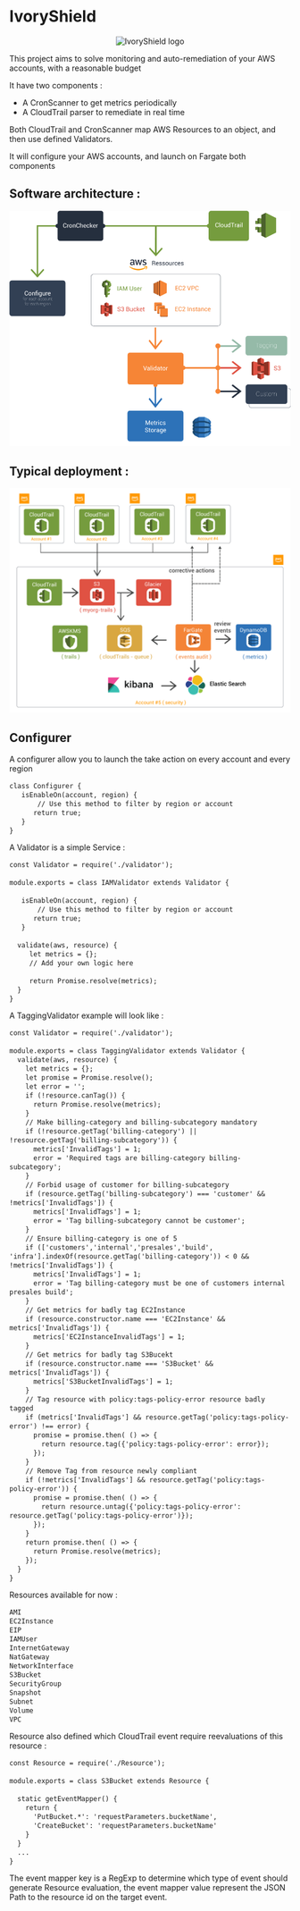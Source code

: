 # IvoryShield

<p align="center">
  <img src="/wui/images/logo.png" alt="IvoryShield logo"/>
</p>

This project aims to solve monitoring and auto-remediation of your AWS accounts, with a reasonable budget

It have two components :
 - A CronScanner to get metrics periodically
 - A CloudTrail parser to remediate in real time

Both CloudTrail and CronScanner map AWS Resources to an object, and then use defined Validators.

It will configure your AWS accounts, and launch on Fargate both components

## Software architecture :

![Software architecture](docs/architecture.png)

## Typical deployment :

![Typical deployment](docs/deployment.png)

## Configurer

A configurer allow you to launch the take action on every account and every region

```
class Configurer {
   isEnableOn(account, region) {
   	   // Use this method to filter by region or account
      return true;
   }
}

```

A Validator is a simple Service :

```
const Validator = require('./validator');

module.exports = class IAMValidator extends Validator {

   isEnableOn(account, region) {
   	   // Use this method to filter by region or account
      return true;
   }

  validate(aws, resource) {
  	 let metrics = {};
  	 // Add your own logic here

  	 return Promise.resolve(metrics);
  }
}
```

A TaggingValidator example will look like :

```
const Validator = require('./validator');

module.exports = class TaggingValidator extends Validator {
  validate(aws, resource) {
    let metrics = {};
    let promise = Promise.resolve();
    let error = '';
    if (!resource.canTag()) {
      return Promise.resolve(metrics);
    }
    // Make billing-category and billing-subcategory mandatory
    if (!resource.getTag('billing-category') || !resource.getTag('billing-subcategory')) {
      metrics['InvalidTags'] = 1;
      error = 'Required tags are billing-category billing-subcategory';
    }
    // Forbid usage of customer for billing-subcategory
    if (resource.getTag('billing-subcategory') === 'customer' && !metrics['InvalidTags']) {
      metrics['InvalidTags'] = 1;
      error = 'Tag billing-subcategory cannot be customer';
    }
    // Ensure billing-category is one of 5
    if (['customers','internal','presales','build', 'infra'].indexOf(resource.getTag('billing-category')) < 0 && !metrics['InvalidTags']) {
      metrics['InvalidTags'] = 1;
      error = 'Tag billing-category must be one of customers internal presales build';
    }
    // Get metrics for badly tag EC2Instance
    if (resource.constructor.name === 'EC2Instance' && metrics['InvalidTags']) {
      metrics['EC2InstanceInvalidTags'] = 1;
    }
    // Get metrics for badly tag S3Bucekt
    if (resource.constructor.name === 'S3Bucket' && metrics['InvalidTags']) {
      metrics['S3BucketInvalidTags'] = 1;
    }
    // Tag resource with policy:tags-policy-error resource badly tagged
    if (metrics['InvalidTags'] && resource.getTag('policy:tags-policy-error') !== error) {
      promise = promise.then( () => {
        return resource.tag({'policy:tags-policy-error': error});
      });
    }
    // Remove Tag from resource newly compliant
    if (!metrics['InvalidTags'] && resource.getTag('policy:tags-policy-error')) {
      promise = promise.then( () => {
        return resource.untag({'policy:tags-policy-error': resource.getTag('policy:tags-policy-error')});
      });
    }
    return promise.then( () => {
      return Promise.resolve(metrics);
    });
  }
}
```

Resources available for now :

```
AMI
EC2Instance
EIP
IAMUser
InternetGateway
NatGateway
NetworkInterface
S3Bucket
SecurityGroup
Snapshot
Subnet
Volume
VPC
```

Resource also defined which CloudTrail event require reevaluations of this resource :

```
const Resource = require('./Resource');

module.exports = class S3Bucket extends Resource {

  static getEventMapper() {
    return {
      'PutBucket.*': 'requestParameters.bucketName',
      'CreateBucket': 'requestParameters.bucketName'
    }
  }
  ...
}
```

The event mapper key is a RegExp to determine which type of event should generate Resource evaluation, the event mapper value represent the JSON Path to the resource id on the target event.
